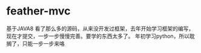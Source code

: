 # feather-mvc
基于JAVA8
看了那么多的源码，从来没开发过框架，去年开始学习框架的编写，现在才提交，一步一步慢慢完善。要学的东西太多了。
年初学习python，所以耽搁了，只能一步一步来咯
